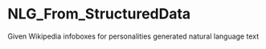 # NLG_From_StructuredData
Given Wikipedia infoboxes for personalities generated natural language text
